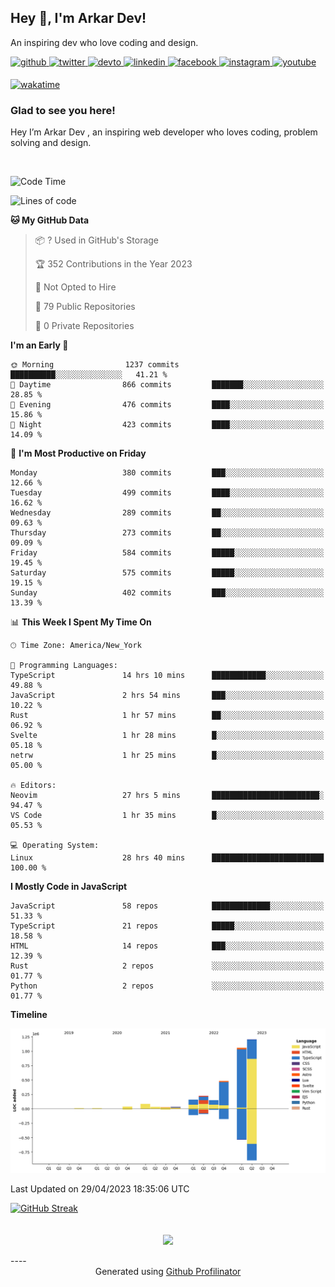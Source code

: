 ## Hey 👋, I'm Arkar Dev!  

An inspiring dev who love coding and design.

<a href="https://github.com/Riley1101" target="_blank">
<img src=https://img.shields.io/badge/github-%2324292e.svg?&style=for-the-badge&logo=github&logoColor=white alt=github style="margin-bottom: 5px;" />
</a>
<a href="https://twitter.com/arkardev" target="_blank">
<img src=https://img.shields.io/badge/twitter-%2300acee.svg?&style=for-the-badge&logo=twitter&logoColor=white alt=twitter style="margin-bottom: 5px;" />
</a>
<a href="https://dev.to/riley1101" target="_blank">
<img src=https://img.shields.io/badge/dev.to-%2308090A.svg?&style=for-the-badge&logo=dev.to&logoColor=white alt=devto style="margin-bottom: 5px;" />
</a>
<a href="https://linkedin.com/in/arkar-kaung-myat" target="_blank">
<img src=https://img.shields.io/badge/linkedin-%231E77B5.svg?&style=for-the-badge&logo=linkedin&logoColor=white alt=linkedin style="margin-bottom: 5px;" />
</a>
<a href="https://www.facebook.com/riley.eileen.75" target="_blank">
<img src=https://img.shields.io/badge/facebook-%232E87FB.svg?&style=for-the-badge&logo=facebook&logoColor=white alt=facebook style="margin-bottom: 5px;" />
</a>
<a href="https://instagram.com/rileys1101" target="_blank">
<img src=https://img.shields.io/badge/instagram-%23000000.svg?&style=for-the-badge&logo=instagram&logoColor=white alt=instagram style="margin-bottom: 5px;" />
</a>
<a href="https://www.youtube.com/channel/UC_RfEQCC3gL2AzsFFAABikg" target="_blank">
<img src=https://img.shields.io/badge/youtube-%23EE4831.svg?&style=for-the-badge&logo=youtube&logoColor=white alt=youtube style="margin-bottom: 5px;" />
</a>  
  
[![wakatime](https://wakatime.com/badge/user/cf23b6e3-75f8-4c04-b0e3-273191c8d2ec.svg)](https://wakatime.com/@cf23b6e3-75f8-4c04-b0e3-273191c8d2ec)


### Glad to see you here!  
Hey I’m Arkar Dev , an inspiring web developer who loves coding, problem solving and design.

<br/>

<!--START_SECTION:waka-->
![Code Time](http://img.shields.io/badge/Code%20Time-55%20hrs%2050%20mins-blue)

![Lines of code](https://img.shields.io/badge/From%20Hello%20World%20I%27ve%20Written-3.5%20million%20lines%20of%20code-blue)

**🐱 My GitHub Data** 

> 📦 ? Used in GitHub's Storage 
 > 
> 🏆 352 Contributions in the Year 2023
 > 
> 🚫 Not Opted to Hire
 > 
> 📜 79 Public Repositories 
 > 
> 🔑 0 Private Repositories 
 > 
**I'm an Early 🐤** 

```text
🌞 Morning                1237 commits        ██████████░░░░░░░░░░░░░░░   41.21 % 
🌆 Daytime                866 commits         ███████░░░░░░░░░░░░░░░░░░   28.85 % 
🌃 Evening                476 commits         ████░░░░░░░░░░░░░░░░░░░░░   15.86 % 
🌙 Night                  423 commits         ████░░░░░░░░░░░░░░░░░░░░░   14.09 % 
```
📅 **I'm Most Productive on Friday** 

```text
Monday                   380 commits         ███░░░░░░░░░░░░░░░░░░░░░░   12.66 % 
Tuesday                  499 commits         ████░░░░░░░░░░░░░░░░░░░░░   16.62 % 
Wednesday                289 commits         ██░░░░░░░░░░░░░░░░░░░░░░░   09.63 % 
Thursday                 273 commits         ██░░░░░░░░░░░░░░░░░░░░░░░   09.09 % 
Friday                   584 commits         █████░░░░░░░░░░░░░░░░░░░░   19.45 % 
Saturday                 575 commits         █████░░░░░░░░░░░░░░░░░░░░   19.15 % 
Sunday                   402 commits         ███░░░░░░░░░░░░░░░░░░░░░░   13.39 % 
```


📊 **This Week I Spent My Time On** 

```text
🕑︎ Time Zone: America/New_York

💬 Programming Languages: 
TypeScript               14 hrs 10 mins      ████████████░░░░░░░░░░░░░   49.88 % 
JavaScript               2 hrs 54 mins       ███░░░░░░░░░░░░░░░░░░░░░░   10.22 % 
Rust                     1 hr 57 mins        ██░░░░░░░░░░░░░░░░░░░░░░░   06.92 % 
Svelte                   1 hr 28 mins        █░░░░░░░░░░░░░░░░░░░░░░░░   05.18 % 
netrw                    1 hr 25 mins        █░░░░░░░░░░░░░░░░░░░░░░░░   05.00 % 

🔥 Editors: 
Neovim                   27 hrs 5 mins       ████████████████████████░   94.47 % 
VS Code                  1 hr 35 mins        █░░░░░░░░░░░░░░░░░░░░░░░░   05.53 % 

💻 Operating System: 
Linux                    28 hrs 40 mins      █████████████████████████   100.00 % 
```

**I Mostly Code in JavaScript** 

```text
JavaScript               58 repos            █████████████░░░░░░░░░░░░   51.33 % 
TypeScript               21 repos            █████░░░░░░░░░░░░░░░░░░░░   18.58 % 
HTML                     14 repos            ███░░░░░░░░░░░░░░░░░░░░░░   12.39 % 
Rust                     2 repos             ░░░░░░░░░░░░░░░░░░░░░░░░░   01.77 % 
Python                   2 repos             ░░░░░░░░░░░░░░░░░░░░░░░░░   01.77 % 
```



**Timeline**

![Lines of Code chart](https://raw.githubusercontent.com/Riley1101/Riley1101/main/assets/bar_graph.png)


 Last Updated on 29/04/2023 18:35:06 UTC
<!--END_SECTION:waka-->

[![GitHub Streak](https://streak-stats.demolab.com?user=Riley1101)](https://git.io/streak-stats)
  
<br/>  
<div align="center">
<img src="https://komarev.com/ghpvc/?username=Riley1101&&style=flat-square" align="center" />
</div>  
<br/>  
----
<div align="center">Generated using <a href="https://profilinator.rishav.dev/" target="_blank">Github Profilinator</a></div>


